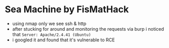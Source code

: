 # Sea Machine  by FisMatHack

- using nmap only we see ssh & http
- after stucking for around and monitoring the requests via burp i noticed that `Server: Apache/2.4.41 (Ubuntu)`
- i googled it and found that it's vulnerable to RCE
